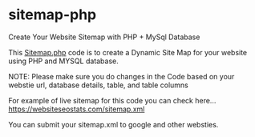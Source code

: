 # sitemap-php
Create Your Website Sitemap with PHP + MySql Database

This <a href="https://github.com/code24code/sitemap-php/blob/master/sitemap.xml">Sitemap.php</a> code is to create a Dynamic Site Map for your website using PHP and MYSQL database.

NOTE: Please make sure you do changes in the Code based on your webstie url, database details, table, and table columns

For example of live sitemap for this code you can check here... https://websiteseostats.com/sitemap.xml

You can submit your sitemap.xml to google and other websties.


